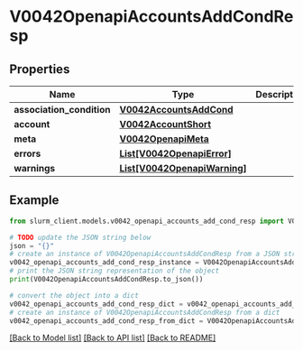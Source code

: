 # V0042OpenapiAccountsAddCondResp


## Properties

Name | Type | Description | Notes
------------ | ------------- | ------------- | -------------
**association_condition** | [**V0042AccountsAddCond**](V0042AccountsAddCond.md) |  | [optional] 
**account** | [**V0042AccountShort**](V0042AccountShort.md) |  | [optional] 
**meta** | [**V0042OpenapiMeta**](V0042OpenapiMeta.md) |  | [optional] 
**errors** | [**List[V0042OpenapiError]**](V0042OpenapiError.md) |  | [optional] 
**warnings** | [**List[V0042OpenapiWarning]**](V0042OpenapiWarning.md) |  | [optional] 

## Example

```python
from slurm_client.models.v0042_openapi_accounts_add_cond_resp import V0042OpenapiAccountsAddCondResp

# TODO update the JSON string below
json = "{}"
# create an instance of V0042OpenapiAccountsAddCondResp from a JSON string
v0042_openapi_accounts_add_cond_resp_instance = V0042OpenapiAccountsAddCondResp.from_json(json)
# print the JSON string representation of the object
print(V0042OpenapiAccountsAddCondResp.to_json())

# convert the object into a dict
v0042_openapi_accounts_add_cond_resp_dict = v0042_openapi_accounts_add_cond_resp_instance.to_dict()
# create an instance of V0042OpenapiAccountsAddCondResp from a dict
v0042_openapi_accounts_add_cond_resp_from_dict = V0042OpenapiAccountsAddCondResp.from_dict(v0042_openapi_accounts_add_cond_resp_dict)
```
[[Back to Model list]](../README.md#documentation-for-models) [[Back to API list]](../README.md#documentation-for-api-endpoints) [[Back to README]](../README.md)


